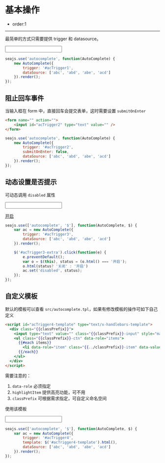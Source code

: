 # 基本操作

- order:1

----

<script>
seajs.use('../src/autocomplete.css');
</script>

最简单的方式只需要提供 trigger 和 datasource。

<input id="acTrigger1" type="text" value="" />

````javascript
seajs.use('autocomplete', function(AutoComplete) {
    new AutoComplete({
        trigger: '#acTrigger1',
        dataSource: ['abc', 'abd', 'abe', 'acd']
    }).render();
});
````

## 阻止回车事件

当输入框在 form 中，直接回车会提交表单，这时需要设置 `submitOnEnter`

````html
<form name="" action="">
    <input id="acTrigger2" type="text" value="" />
</form>
````

````javascript
seajs.use('autocomplete', function(AutoComplete) {
    new AutoComplete({
        trigger: '#acTrigger2',
        submitOnEnter: false,
        dataSource: ['abc', 'abd', 'abe', 'acd']
    }).render();
});
````

## 动态设置是否提示

可动态调用 `disabled` 属性

<input id="acTrigger3" type="text" value="" />

<a href="#" id="acTrigger3-extra" data-status="on">开启</a>

````javascript
seajs.use(['autocomplete', '$'], function(AutoComplete, $) {
    var ac = new AutoComplete({
        trigger: '#acTrigger3',
        dataSource: ['abc', 'abd', 'abe', 'acd']
    }).render();

    $('#acTrigger3-extra').click(function(e) {
        e.preventDefault();
        var o = $(this), status = (o.html() === '开启');
        o.html(status? '关闭' : '开启')
        ac.set('disabled', status);
    });
});
````


## 自定义模板

默认的模板可以查看 `src/autocomplete.tpl`，如果有修改模板的操作可如下自己定义

````html
<script id="acTrigger4-template" type="text/x-handlebars-template">
  <div class="{{classPrefix}}">
    <input type="text" value="" class="{{classPrefix}}-input" style="margin:5px;">
    <ul class="{{classPrefix}}-ctn" data-role="items">
      {{#each items}}
        <li data-role="item" class="{{../classPrefix}}-item" data-value="{{value}}">{{highlightItem ../classPrefix}}</li>
      {{/each}}
    </ul>
  </div>
</script>
````

需要注意的：

1. `data-role` 必须指定
2. `highlightItem` 提供高亮功能，可不用
3. `classPrefix` 可根据需求指定，可自定义命名空间

使用该模板

<input id="acTrigger4" type="text" value="" />

````javascript
seajs.use(['autocomplete', '$'], function(AutoComplete, $) {
    var ac = new AutoComplete({
        trigger: '#acTrigger4',
        template: $('#acTrigger4-template').html(),
        dataSource: ['abc', 'abd', 'abe', 'acd']
    }).render();
});
````
